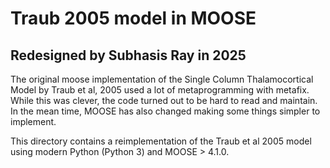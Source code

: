 # Traub 2005 model in MOOSE
## Redesigned by Subhasis Ray in 2025

The original moose implementation of the Single Column Thalamocortical Model by Traub et al, 2005 used a lot of metaprogramming with metafix. While this was clever, the code turned out to be hard to read and maintain. In the mean time, MOOSE has also changed making some things simpler to implement.

This directory contains a reimplementation of the Traub et al 2005 model using modern Python (Python 3) and MOOSE > 4.1.0.
